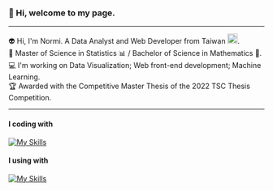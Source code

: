### :wave: Hi, welcome to my page.
<!--### 嗨 :wave:，歡迎來到我的 GitHub。-->
---
:alien: Hi, I'm  Normi. A Data Analyst and Web Developer from Taiwan <img src="https://hatscripts.github.io/circle-flags/flags/tw.svg" width="20">.\
:book: Master of Science in Statistics :bar_chart: / Bachelor of Science in Mathematics :triangular_ruler:.\
:computer: I'm working on Data Visualization; Web front-end development; Machine Learning.\
:trophy: Awarded with the Competitive Master Thesis of the 2022 TSC Thesis Competition.

---
#### I coding with
[![My Skills](https://skillicons.dev/icons?i=py,r,tensorflow,mysql,matlab,md,js,html,css,flask,c,cpp,git&perline=6)](https://skillicons.dev)

#### I using with
[![My Skills](https://skillicons.dev/icons?i=vscode,github,discord,figma)](https://skillicons.dev)



<!--
**Normi-CYH/Normi-CYH** is a ✨ _special_ ✨ repository because its `README.md` (this file) appears on your GitHub profile.

Here are some ideas to get you started:

- 🔭 I’m currently working on ...
- 🌱 I’m currently learning ...
- 👯 I’m looking to collaborate on ...
- 🤔 I’m looking for help with ...
- 💬 Ask me about ...
- 📫 How to reach me: ...
- 😄 Pronouns: ...
- ⚡ Fun fact: ...
-->

